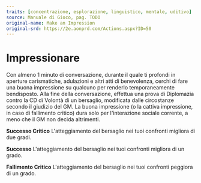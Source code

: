 ```yaml
---
traits: [concentrazione, esplorazione, linguistico, mentale, uditivo]
source: Manuale di Gioco, pag. TODO
original-name: Make an Impression
original-srd: https://2e.aonprd.com/Actions.aspx?ID=50
---
```


# Impressionare

Con almeno 1 minuto di conversazione, durante il quale ti profondi in aperture
carismatiche, adulazioni e altri atti di benevolenza, cerchi di fare una buona
impressione su qualcuno per renderlo temporaneamente bendisposto. Alla fine
della conversazione, effettua una prova di Diplomazia contro la CD di Volontà di
un bersaglio, modificata dalle circostanze secondo il giudizio del GM. La buona
impressione (o la cattiva impressione, in caso di fallimento critico) dura solo
per l'interazione sociale corrente, a meno che il GM non decida altrimenti.

**Successo Critico** L'atteggiamento del bersaglio nei tuoi confronti migliora
di due gradi.

**Successo** L'atteggiamento del bersaglio nei tuoi confronti migliora di un
grado.

**Fallimento Critico** L'atteggiamento del bersaglio nei tuoi confronti peggiora
di un grado.

